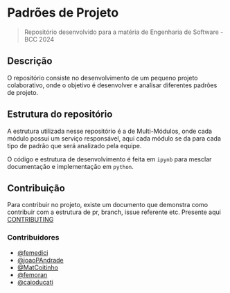 # Padrões de Projeto
> Repositório desenvolvido para a matéria de Engenharia de Software - BCC 2024

## Descrição

O repositório consiste no desenvolvimento de um pequeno projeto colaborativo, onde o objetivo é desenvolver e analisar diferentes padrões de projeto.

## Estrutura do repositório 

A estrutura utilizada nesse repositório é a de Multi-Módulos, onde cada módulo possui um serviço responsável, aqui cada módulo se da para cada tipo de padrão que será analizado pela equipe. 

O código e estrutura de desenvolvimento é feita em `ipynb` para mesclar documentação e implementação em `python`. 

## Contribuição

Para contribuir no projeto, existe um documento que demonstra como contribuir com a estrutura de pr, branch, issue referente etc. Presente aqui [CONTRIBUTING](https://github.com/femedici/padroes-de-projeto/blob/main/CONTRIBUTING.md)

### Contribuidores

- [@femedici](https://github.com/femedici) 
- [@joaoPAndrade](https://github.com/joaoPAndrade) 
- [@MatCoitinho](https://github.com/MatCoitinho) 
- [@femoran](https://github.com/feliperm17)
- [@caioducati](https://github.com/Cast43) 
